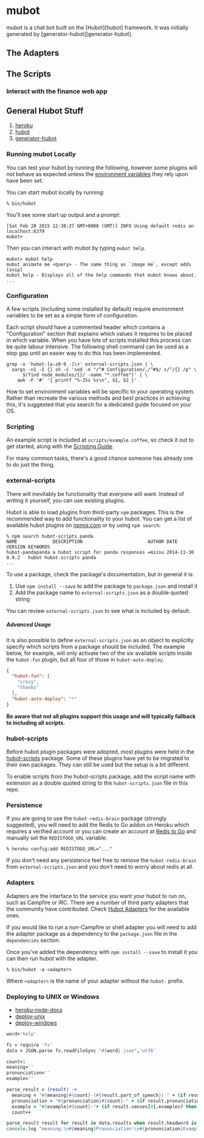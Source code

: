 # mubot

mubot is a chat bot built on the [Hubot][hubot] framework. It was
initially generated by [generator-hubot][generator-hubot].

## The Adapters

## The Scripts
### Interact with the finance web app


## General Hubot Stuff

1. [heroku](http://www.heroku.com)
1. [hubot](http://hubot.github.com)
1. [generator-hubot](https://github.com/github/generator-hubot)

### Running mubot Locally

You can test your hubot by running the following, however some plugins will not
behave as expected unless the [environment variables](#configuration) they rely
upon have been set.

You can start mubot locally by running:

    % bin/hubot

You'll see some start up output and a prompt:

    [Sat Feb 28 2015 12:38:27 GMT+0000 (GMT)] INFO Using default redis on localhost:6379
    mubot>

Then you can interact with mubot by typing `mubot help`.

    mubot> mubot help
    mubot animate me <query> - The same thing as `image me`, except adds [snip]
    mubot help - Displays all of the help commands that mubot knows about.
    ...

### Configuration

A few scripts (including some installed by default) require environment
variables to be set as a simple form of configuration.

Each script should have a commented header which contains a "Configuration"
section that explains which values it requires to be placed in which variable.
When you have lots of scripts installed this process can be quite labour
intensive. The following shell command can be used as a stop gap until an
easier way to do this has been implemented.

    grep -o 'hubot-[a-z0-9_-]\+' external-scripts.json | \
      xargs -n1 -I {} sh -c 'sed -n "/^# Configuration/,/^#$/ s/^/{} /p" \
          $(find node_modules/{}/ -name "*.coffee")' | \
        awk -F '#' '{ printf "%-25s %s\n", $1, $2 }'

How to set environment variables will be specific to your operating system.
Rather than recreate the various methods and best practices in achieving this,
it's suggested that you search for a dedicated guide focused on your OS.

### Scripting

An example script is included at `scripts/example.coffee`, so check it out to
get started, along with the [Scripting Guide][scripting-docs].

For many common tasks, there's a good chance someone has already one to do just
the thing.

[scripting-docs]: https://github.com/github/hubot/blob/master/docs/scripting.md

### external-scripts

There will inevitably be functionality that everyone will want. Instead of
writing it yourself, you can use existing plugins.

Hubot is able to load plugins from third-party `npm` packages. This is the
recommended way to add functionality to your hubot. You can get a list of
available hubot plugins on [npmjs.com][npmjs] or by using `npm search`:

    % npm search hubot-scripts panda
    NAME             DESCRIPTION                        AUTHOR DATE       VERSION KEYWORDS
    hubot-pandapanda a hubot script for panda responses =missu 2014-11-30 0.9.2   hubot hubot-scripts panda
    ...


To use a package, check the package's documentation, but in general it is:

1. Use `npm install --save` to add the package to `package.json` and install it
2. Add the package name to `external-scripts.json` as a double quoted string

You can review `external-scripts.json` to see what is included by default.

##### Advanced Usage

It is also possible to define `external-scripts.json` as an object to
explicitly specify which scripts from a package should be included. The example
below, for example, will only activate two of the six available scripts inside
the `hubot-fun` plugin, but all four of those in `hubot-auto-deploy`.

```json
{
  "hubot-fun": [
    "crazy",
    "thanks"
  ],
  "hubot-auto-deploy": "*"
}
```

**Be aware that not all plugins support this usage and will typically fallback
to including all scripts.**

[npmjs]: https://www.npmjs.com

### hubot-scripts

Before hubot plugin packages were adopted, most plugins were held in the
[hubot-scripts][hubot-scripts] package. Some of these plugins have yet to be
migrated to their own packages. They can still be used but the setup is a bit
different.

To enable scripts from the hubot-scripts package, add the script name with
extension as a double quoted string to the `hubot-scripts.json` file in this
repo.

[hubot-scripts]: https://github.com/github/hubot-scripts

###  Persistence

If you are going to use the `hubot-redis-brain` package (strongly suggested),
you will need to add the Redis to Go addon on Heroku which requires a verified
account or you can create an account at [Redis to Go][redistogo] and manually
set the `REDISTOGO_URL` variable.

    % heroku config:add REDISTOGO_URL="..."

If you don't need any persistence feel free to remove the `hubot-redis-brain`
from `external-scripts.json` and you don't need to worry about redis at all.

[redistogo]: https://redistogo.com/

### Adapters

Adapters are the interface to the service you want your hubot to run on, such
as Campfire or IRC. There are a number of third party adapters that the
community have contributed. Check [Hubot Adapters][hubot-adapters] for the
available ones.

If you would like to run a non-Campfire or shell adapter you will need to add
the adapter package as a dependency to the `package.json` file in the
`dependencies` section.

Once you've added the dependency with `npm install --save` to install it you
can then run hubot with the adapter.

    % bin/hubot -a <adapter>

Where `<adapter>` is the name of your adapter without the `hubot-` prefix.

[hubot-adapters]: https://github.com/github/hubot/blob/master/docs/adapters.md

### Deploying to UNIX or Windows

- [heroku-node-docs](http://devcenter.heroku.com/articles/node-js)
- [deploy-unix](https://github.com/github/hubot/blob/master/docs/deploying/unix.md)
- [deploy-windows](https://github.com/github/hubot/blob/master/docs/deploying/windows.md)

```coffeescript
word='help'

fs = require 'fs'
data = JSON.parse fs.readFileSync "#{word}.json",'utf8'

count=1
meaning=''
pronunciation=''
example=''

parse_result = (result) ->
  meaning = "#{meaning}#{count}-(#{result.part_of_speech}) " + (if result.senses[0].definition? then result.senses[0].definition else result.senses[0].signpost) + '\n'
  pronunciation = "#{pronunciation}#{count}-" + (if result.pronunciations? then result.pronunciations[0].ipa else '') + '\n'
  example = "#{example}#{count}-"+ (if result.senses[0].examples? then result.senses[0].examples[0].text else '') + '\n'
  count++

parse_result result for result in data.results when result.headword is word
console.log "meaning:\n#{meaning}Pronunciation:\n#{pronunciation}Examples:\n#{example}"
```


